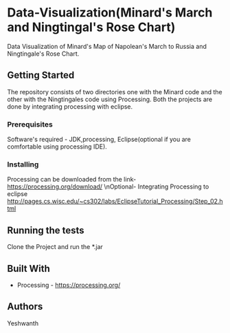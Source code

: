 # Data-Visualization(Minard's March and Ningtingal's Rose Chart)

Data Visualization of Minard's Map of Napolean's March to Russia and Ningtingale's Rose Chart.

## Getting Started

The repository consists of two directories one with the Minard code and the other with the Ningtingales code using Processing. 
Both the projects are done by integrating processing with eclipse.

### Prerequisites

Software's required - JDK,processing, Eclipse(optional if you are comfortable using processing IDE).


### Installing

Processing can be downloaded from the link- https://processing.org/download/
\nOptional- Integrating Processing to eclipse
http://pages.cs.wisc.edu/~cs302/labs/EclipseTutorial_Processing/Step_02.html


## Running the tests

Clone the Project and run the *.jar


## Built With

* Processing - https://processing.org/
 

## Authors
Yeshwanth
